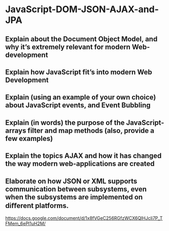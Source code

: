 # JavaScript-DOM-JSON-AJAX-and-JPA
## Explain about the Document Object Model, and why it’s extremely relevant for modern Web-development
## Explain how JavaScript fit’s into modern Web Development
## Explain (using an example of your own choice) about JavaScript events, and Event Bubbling
## Explain (in words) the purpose of the JavaScript-arrays filter and map methods (also, provide a few  examples)
## Explain the topics AJAX and how it has changed the way modern web-applications are created
## Elaborate on how JSON or XML supports communication between subsystems, even when the subsystems are implemented on diﬀerent platforms.
https://docs.google.com/document/d/1x8fVGeC256RGfzWCX6QlHJcli7P_TFMem_6ePl1uH2M/

